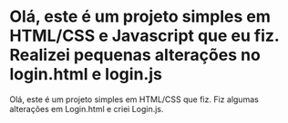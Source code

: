 
Olá, este é um projeto simples em HTML/CSS e Javascript que eu fiz.
Realizei pequenas alterações no login.html e login.js
=======
Olá, este é um projeto simples em HTML/CSS que fiz.
Fiz algumas alterações em Login.html e criei Login.js.


